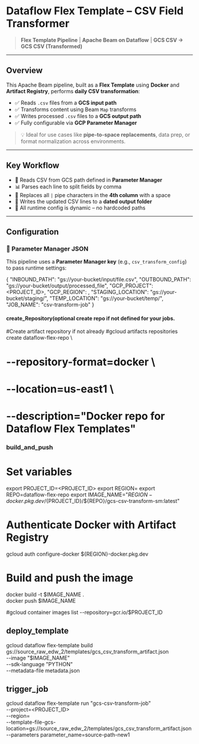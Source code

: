 #  Dataflow Flex Template – CSV Field Transformer

> **Flex Template Pipeline** | **Apache Beam on Dataflow** | **GCS CSV → GCS CSV (Transformed)**

---

## Overview

This Apache Beam pipeline, built as a **Flex Template** using **Docker** and **Artifact Registry**, performs **daily CSV transformation**:

- ✅ Reads `.csv` files from a **GCS input path**
- ✅ Transforms content using Beam `Map` transforms
- ✅ Writes processed `.csv` files to a **GCS output path**
- ✅ Fully configurable via **GCP Parameter Manager**

> 💡 Ideal for use cases like **pipe-to-space replacements**, data prep, or format normalization across environments.

---

## Key Workflow

- 🧾 Reads CSV from GCS path defined in **Parameter Manager**
- 📊 Parses each line to split fields by comma
- 🔧 Replaces all `|` pipe characters in the **4th column** with a space
- 💾 Writes the updated CSV lines to a **dated output folder**
- 📝 All runtime config is dynamic – no hardcoded paths

---

## Configuration

### 📘 Parameter Manager JSON

This pipeline uses a **Parameter Manager key** (e.g., `csv_transform_config`) to pass runtime settings:

{
  "INBOUND_PATH": "gs://your-bucket/input/file.csv",
  "OUTBOUND_PATH": "gs://your-bucket/output/processed_file",
  "GCP_PROJECT": <PROJECT_ID>,
  "GCP_REGION": <REGION>,
  "STAGING_LOCATION": "gs://your-bucket/staging/",
  "TEMP_LOCATION": "gs://your-bucket/temp/",
  "JOB_NAME": "csv-transform-job"
}

#### create_Repository(optional create repo if not defined for your jobs.
#Create artifact repository if not already
#gcloud artifacts repositories create dataflow-flex-repo \
#  --repository-format=docker \
#  --location=us-east1 \
#  --description="Docker repo for Dataflow Flex Templates"


### build_and_push
# Set variables
export PROJECT_ID=<PROJECT_ID>
export REGION=<REGION>
export REPO=dataflow-flex-repo
export IMAGE_NAME="${REGION}-docker.pkg.dev/${PROJECT_ID}/${REPO}/gcs-csv-transform-sm:latest"

# Authenticate Docker with Artifact Registry
gcloud auth configure-docker ${REGION}-docker.pkg.dev

# Build and push the image
docker build -t $IMAGE_NAME .         
docker push $IMAGE_NAME              

#gcloud container images list --repository=gcr.io/$PROJECT_ID

## deploy_template
gcloud dataflow flex-template build \
  gs://source_raw_edw_2/templates/gcs_csv_transform_artifact.json \
  --image "$IMAGE_NAME" \
  --sdk-language "PYTHON" \
  --metadata-file metadata.json
  
  
## trigger_job  
 gcloud dataflow flex-template run "gcs-csv-transform-job" \
  --project=<PROJECT_ID> \
  --region=<REGION> \
  --template-file-gcs-location=gs://source_raw_edw_2/templates/gcs_csv_transform_artifact.json \
  --parameters parameter_name=source-path-new1